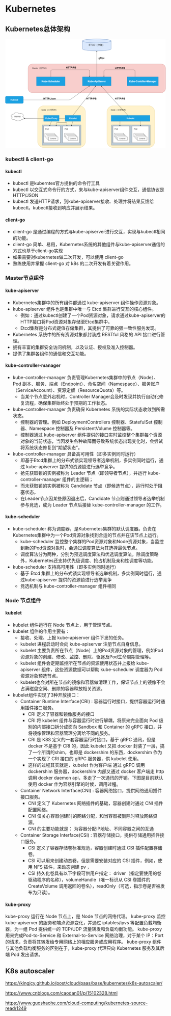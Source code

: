 # Kubernetes

## Kubernetes总体架构

![k8s-overall-architecture.png](./k8s-overall-architecture.png)

### kubectl & client-go 

#### kubectl

- kubectl 是kuberntes官方提供的命令行工具
- kubectl 以交互式命令行的方式，来与kube-apiserver组件交互，通信协议是 HTTP/JSON
- kubectl 发送HTTP请求，到kube-apiserver接收、处理并将结果反馈给kubectl。kubectl接收到响应并展示结果。

#### client-go

- client-go 是通过编程的方式与kube-apiserver进行交互，实现与kubectl相同的功能。
- client-go 简单、易用，Kubernetes系统的其他组件与kube-apiserver通信的方式也基于client-go实现
- 如果需要对kubernetes做二次开发，可以使用 client-go
- 熟练使用并掌握 client-go 对 k8s 的二次开发有着关键作用。

### Master节点组件

#### kube-apiserver

- Kubernetes集群中的所有组件都通过 kube-apiserver 组件操作资源对象。
- kube-apiserver 组件也是集群中唯一与 Etcd 集群进行交互的核心组件。
    - 例如：通过kubectl创建了一个Pod资源对象，请求通过kube-apiserver的HTTP接口将Pod资源对象存储至Etcd集群中。
    - Etcd集群是分布式键值存储集群，其提供了可靠的强一致性服务发现。
- Kubernetes 系统中的所有资源对象都封装成 RESTful 风格的 API 接口进行管理。
- 拥有丰富的集群安全访问机制，以及认证、授权及准入控制器。
- 提供了集群各组件的通信和交互功能。

#### kube-controller-manager

- kube-controller-manager 负责管理Kubernetes集群中的节点（Node）、Pod 副本、服务、端点（Endpoint）、命名空间（Namespace）、服务账户（ServiceAccount）、资源定额（ResourceQuota）等。
    - 当某个节点意外宕机时，Controller Manager会及时发现并执行自动化修复流程，确保集群始终处于预期的工作状态。
- kube-controller-manager 负责确保 Kubernetes 系统的实际状态收敛到所需状态。
    - 控制器的管理。例如 DeploymentControllers 控制器、StatefulSet 控制器、Namespace 控制器及 PersistentVolume 控制器等。
    - 控制器通过 kube-apiserver 组件提供的接口实时监控整个集群每个资源对象的当前状态，当因发生各种故障而导致系统状态出现变化时，会尝试将系统状态修复到“期望状态”。
- kube-controller-manager 具备高可用性（即多实例同时运行）
    - 即基于Etcd集群上的分布式锁实现领导者选举机制，多实例同时运行，通过 kube-apiserver 提供的资源锁进行选举竞争。
    - 抢先获取锁的实例被称为 Leader 节点（即领导者节点），并运行 kube-controller-manager 组件的主逻辑；
    - 而未获取锁的实例被称为 Candidate 节点（即候选节点），运行时处于阻塞状态。
    - 在Leader节点因某些原因退出后，Candidate 节点则通过领导者选举机制参与竞选，成为 Leader 节点后接替 kube-controller-manager 的工作。

#### kube-scheduler

- kube-scheduler 称为调度器，是Kubernetes集群的默认调度器。负责在Kubernetes集群中为一个Pod资源对象找到合适的节点并在该节点上运行。
    - kube-scheduler 监控整个集群的Pod资源对象和Node资源对象，当监控到新的Pod资源对象时，会通过调度算法为其选择最优节点。
    - 调度算法分为两种，分别为预选调度算法和优选调度算法。除调度策略外，Kubernetes还支持优先级调度、抢占机制及亲和性调度等功能。
- kube-scheduler 支持高可用性（即多实例同时运行）
    - 基于 Etcd 集群上的分布式锁实现领导者选举机制，多实例同时运行，通过kube-apiserver 提供的资源锁进行选举竞争
    - 竞选机制与 kube-controller-manager 组件相同

### Node 节点组件

#### kubelet

- kubelet 组件运行在 Node 节点上，用于管理节点。
- kubelet 组件的作用主要有：
    - 接收、处理、上报 kube-apiserver 组件下发的任务。
    - kubelet 进程启动时会向 kube-apiserver 注册节点自身信息。
    - kubelet 主要负责所在节点（Node）上的Pod资源对象的管理，例如Pod资源对象的创建、修改、监控、删除、驱逐及Pod生命周期管理等。
    - kubelet 组件会定期监控所在节点的资源使用状态并上报给 kube-apiserver 组件，这些资源数据可以帮助 kube-scheduler 调度器为 Pod 资源对象预选节点。
    - kubelet也会对所在节点的镜像和容器做清理工作，保证节点上的镜像不会占满磁盘空间、删除的容器释放相关资源。
- kubelet组件实现了3种开放接口：
    - Container Runtime Interface(CRI) : 容器运行时接口，提供容器运行时通用插件接口服务。
        - CRI 定义了容器和镜像服务的接口
        - CRI 将 kubelet 组件与容器运行时进行解耦，将原来完全面向 Pod 级别的内部接口拆分成面向 Sandbox 和 Container 的 gRPC 接口，并将镜像管理和容器管理分离给不同的服务。
        - CRI 是 K8S 定义的一套容器运行时接口，基于 gRPC 通讯，但是 docker 不是基于 CRI 的，因此 kubelet 又把 docker 封装了一层，搞了一个所谓的shim，也即是 dockershim 的东西，dockershim 作为一个实现了 CRI  接口的 gRPC 服务器，供 kubelet 使用。
        - 这样的过程其实就是，kubelet 作为客户端 通过 gRPC 调用 dockershim 服务器，dockershim 内部又通过 docker 客户端走 http 调用 docker daemon api，多走了一次通讯的开销。下图是目前默认使用 docker 作为容器引擎的时候，调用过程。
    - Container Network Interface(CNI) : 容器网络接口，提供网络通用插件接口服务。
        - CNI 定义了 Kubernetes 网络插件的基础，容器创建时通过 CNI 插件配置网络。
        - CNI 仅关心容器创建时的网络分配，和当容器被删除时释放网络资源。
        - CNI 的主要功能就是： 为容器分配IP地址、不同容器之间的互通
    - Container Storage Interface(CSI) : 容器存储接口，提供存储通用插件接口服务。
        - CSI 定义了容器存储卷标准规范，容器创建时通过 CSI 插件配置存储卷。
        - CSI 可以用来创建动态卷，但是需要安装对应的 CSI 插件，例如，使用 NFS 插件，来动态创建 pv ，
        - CSI 持久化卷具有以下字段可供用户指定： driver（指定要使用的卷驱动程序的名称），volumeHandle（唯一标识从 CSI 卷插件的 CreateVolume 调用返回的卷名），readOnly（可选，指示卷是否被发布为只读）。

#### kube-proxy

kube-proxy 运行在 Node 节点上，是 Node 节点的网络代理。
kube-proxy 监控 kube-apiserver 的服务和端点资源变化，并通过 iptables/ipvs 等配置负载均衡器，为一组 Pod 提供统一的 TCP/UDP 流量转发和负载均衡功能。
kube-proxy 用来完成Pod-to-Service 和 External-to-Service 网络治理，对于某个 IP：Port 的请求，负责将其转发给专用网络上的相应服务或应用程序。
kube-proxy 组件与其他负载均衡服务的区别在于，kube-proxy 代理只向 Kubernetes 服务及其后端 Pod 发出请求。

## K8s autoscaler

https://kingjcy.github.io/post/cloud/paas/base/kubernetes/k8s-autoscaler/

https://www.cnblogs.com/caodan01/p/15102328.html

https://www.guoshaohe.com/cloud-computing/kubernetes-source-read/1249
